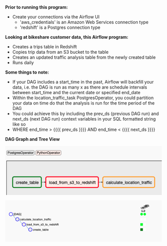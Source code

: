 **Prior to running this program:**
* Create your connections via the Airflow UI
  * 'aws_credentials' is an Amazon Web Services connection type
  * 'redshift' is a Postgres connection type

**Looking at bikeshare customer data, this Airflow program:**

* Creates a trips table in Redshift
* Copies trip data from an S3 bucket to the table
* Creates an updated traffic analysis table from the newly created table
* Runs daily

**Some things to note:**
* If your DAG includes a start_time in the past, Airflow will backfill your data, i.e. the DAG is run as many x as there are schedule intervals between start_time and the current date or specified end_date
* Within the location_traffic_task PostgresOperator, you could partition your data on time do that the analysis is run for the time period of the DAG
 * You could achieve this by including the prev_ds (previous DAG run) and next_ds (next DAG run) context variables in your SQL formatted string like so
 * WHERE end_time > {{{{ prev_ds }}}} AND end_time < {{{{ next_ds }}}}


**DAG Graph and Tree View**

![alt text](images/DAG_graph.png?raw=true)



![alt text](images/DAG_tree.png?raw=true)


